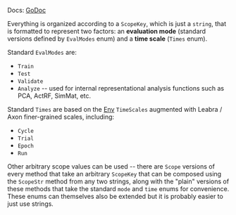 Docs: [GoDoc](https://pkg.go.dev/github.com/emer/emergent/etime)

Everything is organized according to a `ScopeKey`, which is just a `string`, that is formatted to represent two factors: an **evaluation mode** (standard versions defined by `EvalModes` enum) and a **time scale** (`Times` enum).

Standard `EvalModes` are:
* `Train`
* `Test`
* `Validate`
* `Analyze` -- used for internal representational analysis functions such as PCA, ActRF, SimMat, etc.

Standard `Times` are based on the [Env](https://github.com/emer/emergent/wiki/Env) `TimeScales` augmented with Leabra / Axon finer-grained scales, including:
* `Cycle`
* `Trial`
* `Epoch`
* `Run`

Other arbitrary scope values can be used -- there are `Scope` versions of every method that take an arbitrary `ScopeKey` that can be composed using the `ScopeStr` method from any two strings, along with the "plain" versions of these methods that take the standard `mode` and `time` enums for convenience.  These enums can themselves also be extended but it is probably easier to just use strings.


